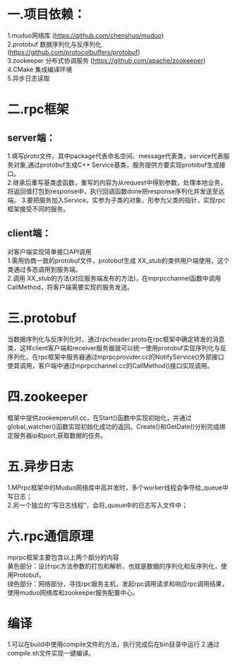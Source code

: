 # 一.项目依赖：  
1.muduo网络库 (https://github.com/chenshuo/muduo)  
2.protobuf 数据序列化与反序列化 (https://github.com/protocolbuffers/protobuf)  
3.zookeeper 分布式协调服务 (https://github.com/apache/zookeeper)  
4.CMake 集成编译环境  
5.异步日志读取  
# 二.rpc框架
## server端：
1.填写proto文件，其中package代表命名空间、message代表类，service代表服务对象,通过protobuf生成C++ Service基类，服务提供方要实现protobuf生成接口。  
2.继承后重写基类虚函数，重写的内容为从request中得到参数，处理本地业务，将返回值打包到response中，执行回调函数done把response序列化并发送至远端。
3.要把服务加入Service，实参为子类的对象，形参为父类的指针，实现rpc框架接受不同的服务。
## client端：
对客户端实现简单接口API调用  
1.需用协商一致的protobuf文件，protobuf生成 XX_stub的类供用户端使用，这个类通过多态调用到服务端。  
2.调用 XX_stub的方法(对应服务端发布的方法)，在mprpcchannel函数中调用CallMethod，将客户端需要实现的服务发送。  
# 三.protobuf  
  当数据序列化与反序列化时，通过rpcheader.proto在rpc框架中确定转发的消息类，这样client客户端和receiver服务器就可以统一使用protobuf实现序列化与反序列化，在rpc框架中服务器通过mprpcprovider.cc的NotifyService()外部接口使其调用，客户端中通过mprpcchannel.cc的CallMethod()接口实现调用。  
# 四.zookeeper  
框架中提供zookeeperutil.cc，在Start()函数中实现初始化，并通过global_watcher()函数实现初始化成功的返回。Create()和GetDate()分别完成绑定服务器ip和port,获取数据的任务。  
# 五.异步日志  
1.MPrpc框架中的Muduo网络库中高并发时，多个worker线程会争夺给_queue中写日志；  
2.另一个独立的“写日志线程”，会将_queue中的日志写入文件中；    
# 六.rpc通信原理  

mprpc框架主要包含以上两个部分的内容  
黄色部分：设计rpc方法参数的打包和解析，也就是数据的序列化和反序列化，使用Protobuf。  
绿色部分：网络部分，寻找rpc服务主机，发起rpc调用请求和响应rpc调用结果，使用muduo网络库和zookeeper服务配置中心。  

# 编译      
1.可以在build中使用compile文件的方法，执行完成后在bin目录中运行
2.通过compile.sh文件实现一键编译。

